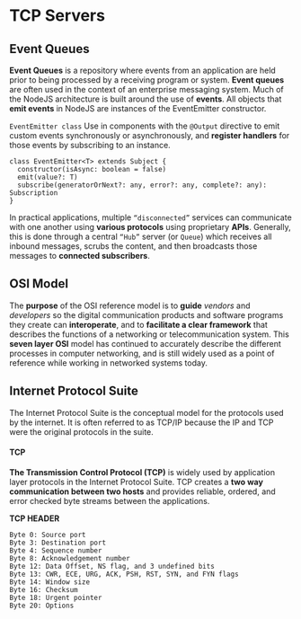 # TCP Servers

## Event Queues
**Event Queues** is a repository where events from an application are held prior to being processed by a receiving program or system. **Event queues** are often used in the context of an enterprise messaging system.
Much of the NodeJS architecture is built around the use of **events**. All objects that **emit events** in NodeJS are instances of the EventEmitter constructor.


`EventEmitter class` Use in components with the `@Output` directive to emit custom events synchronously or asynchronously, and **register handlers** for those events by subscribing to an instance.
```
class EventEmitter<T> extends Subject {
  constructor(isAsync: boolean = false)
  emit(value?: T)
  subscribe(generatorOrNext?: any, error?: any, complete?: any): Subscription
}
```

In practical applications, multiple `“disconnected”` services can communicate with one another using **various protocols** using proprietary **APIs**. Generally, this is done through a central `“Hub”` server (or `Queue`) which receives all inbound messages, scrubs the content, and then broadcasts those messages to **connected subscribers**.

## OSI Model
The **purpose** of the OSI reference model is to **guide** *vendors* and *developers* so the digital communication products and software programs they create can **interoperate**, and to **facilitate a clear framework** that describes the functions of a networking or telecommunication system.
This **seven layer OSI** model has continued to accurately describe the different processes in computer networking, and is still widely used as a point of reference while working in networked systems today.

## Internet Protocol Suite
The Internet Protocol Suite is the conceptual model for the protocols used by the internet. It is often referred to as TCP/IP because the IP and TCP were the original protocols in the suite.

#### **TCP**
**The Transmission Control Protocol (TCP)** is widely used by application layer protocols in the Internet Protocol Suite. TCP creates a **two way communication between two hosts** and provides reliable, ordered, and error checked byte streams between the applications. 

**TCP HEADER**
```
Byte 0: Source port
Byte 3: Destination port
Byte 4: Sequence number
Byte 8: Acknowledgement number
Byte 12: Data Offset, NS flag, and 3 undefined bits
Byte 13: CWR, ECE, URG, ACK, PSH, RST, SYN, and FYN flags
Byte 14: Window size
Byte 16: Checksum
Byte 18: Urgent pointer
Byte 20: Options
```



